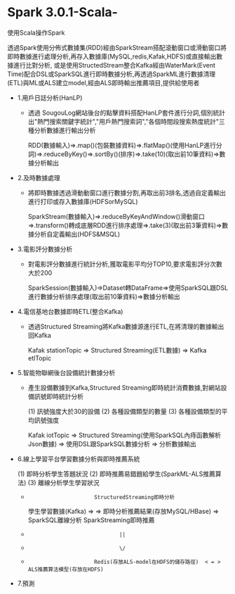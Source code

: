 # Spark 3.0.1-Scala-
使用Scala操作Spark

透過Spark使用分佈式數據集(RDD)經由SparkStream搭配滾動窗口或滑動窗口將即時數據進行處理分析,再存入數據庫(MySQL,redis,Kafak,HDFS)或直接輸出數據進行比對分析,
或是使用StructedStream整合Kafka經由WaterMark(Event Time)配合DSL或SparkSQL進行即時數據分析,再透過SparkML進行數據清理(ETL)與ML或ALS建立model,經由ALS即時輸出推薦項目,提供給使用者

- 1.用戶日誌分析(HanLP)
  - 透過 SougouLog網站後台的點擊資料搭配HanLP套件進行分詞,個別統計出"熱門搜索關鍵字統計","用戶熱門搜索詞","各個時間段搜索熱度統計"三種分析數據進行輸出分析
  
    RDD(數據輸入)=>.map()(包裝數據資料)=>.flatMap()(使用HanLP進行分詞)=>.reduceByKey()=>.sortBy()(排序)=>.take(10)(取出前10筆資料)=>數據分析輸出
    
- 2.及時數據處理
  - 將即時數據透過滑動動窗口進行數據分割,再取出前3排名,透過自定義輸出進行打印或存入數據庫(HDFSorMySQL)
  
    SparkStream(數據輸入)=>.reduceByKeyAndWindow()滑動窗口=>.transform()轉成底層RDD進行排序處理=>.take(3)(取出前3筆資料)=>數據分析自定義輸出(HDFS&MSQL)

- 3.電影評分數據分析

  - 對電影評分數據進行統計分析,獲取電影平均分TOP10,要求電影評分次數大於200
 
    SparkSession(數據輸入)=>Dataset轉DataFrame=>使用SparkSQL跟DSL進行數據分析排序處理(取出前10筆資料)=>數據分析輸出

- 4.電信基地台數據即時ETL(整合Kafka)

  - 透過Structured Streaming將Kafka數據源進行ETL,在將清理的數據輸出回Kafka
  
    Kafak stationTopic => Structured Streaming(ETL數據) => Kafka etlTopic

- 5.智能物聯網後台設備統計數據分析
    
  - 產生設備數據到Kafka,Structured Streaming即時統計消費數據,對網站設備訊號即時統計分析
  
    (1) 訊號強度大於30的設備
    (2) 各種設備類型的數量
    (3) 各種設備類型的平均訊號強度
    
    Kafak iotTopic => Structured Streaming(使用SparkSQL內痔函數解析Json數據) => 使用DSL跟SparkSQL數據分析 => 分析數據輸出

- 6.線上學習平台學習數據分析與即時推薦系統 

    (1) 即時分析學生答題狀況
    (2) 即時推薦易錯題給學生(SparkML-ALS推薦算法)
    (3) 離線分析學生學習狀況
    

   -                          StructuredStreaming即時分析
      學生學習數據(Kafka) =>                               => 即時分析推薦結果(存放MySQL/HBase) => SparkSQL離線分析
                              SparkStreaming即時推薦
   -                                  ||
   -                                  \/
   -                          Redis(存放ALS-model在HDFS的儲存路徑)  < = >   ALS推薦算法模型(存放在HDFS)
                           
- 7.預測
